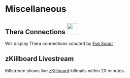 # Miscellaneous

## Thera Connections <img src="https://images.evetech.net/alliances/99005130/logo" width="36" height="36">
Will display Thera connections scouted by [Eve Scout](https://www.eve-scout.com/)


## zKillboard Livestream
Killstream shows live [zKillboard](https://zkillboard.com/) killmails within 20 minutes.

<!--stackedit_data:
eyJoaXN0b3J5IjpbNzA0MDcyOTQzLDE5MTc2NjMwMTgsMjU4Mj
E4NzM2LC0xMzgyMzE5MzcyXX0=
-->